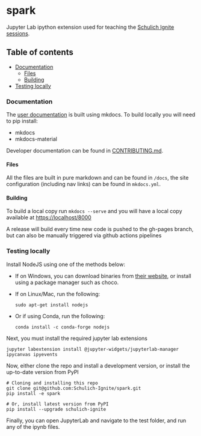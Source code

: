 # spark
Jupyter Lab ipython extension used for teaching the [Schulich Ignite sessions](https://schulichignite.com/).

## Table of contents
- [Documentation](#documentation)
    - [Files](#files)
    - [Building](#building)
- [Testing locally](#testing-locally)

### Documentation
The [user documentation](https://schulichignite.com/spark/) is built using mkdocs. To build locally you will need to pip install:

- mkdocs
- mkdocs-material

Developer documentation can be found in [CONTRIBUTING.md](https://github.com/Schulich-Ignite/spark/blob/main/CONTRIBUTING.md).

#### Files

All the files are built in pure markdown and can be found in ```/docs```, the site configuration (including nav links) can be found in ```mkdocs.yml```.

#### Building

To build a local copy run ```mkdocs --serve``` and you will have a local copy available at [https://localhost/8000](http://localhost:8000/)

A release will build every time new code is pushed to the gh-pages branch, but can also be manually triggered via github actions pipelines

### Testing locally
Install NodeJS using one of the methods below:
- If on Windows, you can download binaries from [their website](https://nodejs.org/en/), or install using a package manager such as choco.
- If on Linux/Mac, run the following:

    ```shell
    sudo apt-get install nodejs
    ```

- Or if using Conda, run the following:

    ```shell
    conda install -c conda-forge nodejs
    ```

Next, you must install the required jupyter lab extensions
```shell
jupyter labextension install @jupyter-widgets/jupyterlab-manager ipycanvas ipyevents
```

Now, either clone the repo and install a development version, or install the up-to-date version from PyPI
```shell
# Cloning and installing this repo
git clone git@github.com:Schulich-Ignite/spark.git
pip install -e spark

# Or, install latest version from PyPI
pip install --upgrade schulich-ignite
```

Finally, you can open JupyterLab and navigate to the test folder, and run any of the ipynb files.